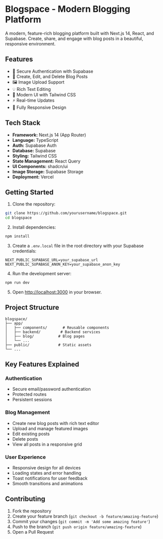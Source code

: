 # Blogspace - Modern Blogging Platform

A modern, feature-rich blogging platform built with Next.js 14, React, and Supabase. Create, share, and engage with blog posts in a beautiful, responsive environment.

## Features

- 🔐 Secure Authentication with Supabase
- 📝 Create, Edit, and Delete Blog Posts
- 🖼️ Image Upload Support
- 💡 Rich Text Editing
- 🎨 Modern UI with Tailwind CSS
- ⚡ Real-time Updates
- 📱 Fully Responsive Design

## Tech Stack

- **Framework:** Next.js 14 (App Router)
- **Language:** TypeScript
- **Auth:** Supabase Auth
- **Database:** Supabase
- **Styling:** Tailwind CSS
- **State Management:** React Query
- **UI Components:** shadcn/ui
- **Image Storage:** Supabase Storage
- **Deployment:** Vercel

## Getting Started

1. Clone the repository:
```bash
git clone https://github.com/yourusername/blogspace.git
cd blogspace
```

2. Install dependencies:
```bash
npm install
```

3. Create a `.env.local` file in the root directory with your Supabase credentials:
```env
NEXT_PUBLIC_SUPABASE_URL=your_supabase_url
NEXT_PUBLIC_SUPABASE_ANON_KEY=your_supabase_anon_key
```

4. Run the development server:
```bash
npm run dev
```

5. Open [http://localhost:3000](http://localhost:3000) in your browser.

## Project Structure

```
blogspace/
├── app/
│   ├── components/       # Reusable components
│   ├── backend/         # Backend services
│   ├── blog/           # Blog pages
│   └── ...
├── public/             # Static assets
└── ...
```

## Key Features Explained

### Authentication
- Secure email/password authentication
- Protected routes
- Persistent sessions

### Blog Management
- Create new blog posts with rich text editor
- Upload and manage featured images
- Edit existing posts
- Delete posts
- View all posts in a responsive grid

### User Experience
- Responsive design for all devices
- Loading states and error handling
- Toast notifications for user feedback
- Smooth transitions and animations

## Contributing

1. Fork the repository
2. Create your feature branch (`git checkout -b feature/amazing-feature`)
3. Commit your changes (`git commit -m 'Add some amazing feature'`)
4. Push to the branch (`git push origin feature/amazing-feature`)
5. Open a Pull Request



